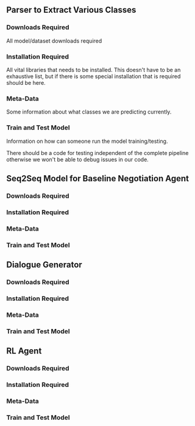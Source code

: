 ## Parser to Extract Various Classes

### Downloads Required
All model/dataset downloads required

### Installation Required
All vital libraries that needs to be installed. This doesn't have to be an exhaustive list, but if there is some special installation that is required should be here.

### Meta-Data
Some information about what classes we are predicting currently.

### Train and Test Model
Information on how can someone run the model training/testing.

There should be a code for testing independent of the complete pipeline otherwise we won't be able to debug issues in our code.

## Seq2Seq Model for Baseline Negotiation Agent

### Downloads Required

### Installation Required

### Meta-Data

### Train and Test Model

## Dialogue Generator

### Downloads Required

### Installation Required

### Meta-Data

### Train and Test Model

## RL Agent

### Downloads Required

### Installation Required

### Meta-Data

### Train and Test Model
